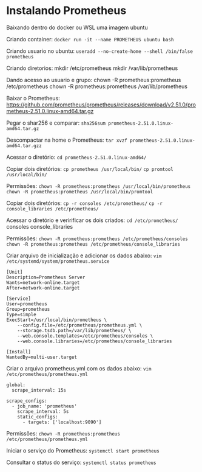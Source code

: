 # Instalando Prometheus

Baixando dentro do docker ou WSL uma imagem ubuntu

Criando container: `docker run -it --name PROMETHEUS ubuntu bash`

Criando usuario no ubuntu: `useradd --no-create-home --shell /bin/false prometheus`

Criando diretorios:
mkdir /etc/prometheus
mkdir /var/lib/prometheus

Dando acesso ao usuario e grupo:
chown -R prometheus:prometheus /etc/prometheus
chown -R prometheus:prometheus /var/lib/prometheus

Baixar o Prometheus: https://github.com/prometheus/prometheus/releases/download/v2.51.0/prometheus-2.51.0.linux-amd64.tar.gz

Pegar o shar256 e comparar: `sha256sum prometheus-2.51.0.linux-amd64.tar.gz`

Descompactar na home o Prometheus: `tar xvzf prometheus-2.51.0.linux-amd64.tar.gzz`

Acessar o diretório: `cd prometheus-2.51.0.linux-amd64/`

Copiar dois diretórios:
`cp prometheus /usr/local/bin/`
`cp promtool /usr/local/bin/`

Permissões:
`chown -R prometheus:prometheus /usr/local/bin/prometheus`
`chown -R prometheus:prometheus /usr/local/bin/promtool`

Copiar dois diretórios:
`cp -r consoles /etc/prometheus/`
`cp -r console_libraries /etc/prometheus/`

Acessar o diretório e veririficar os dois criados: `cd /etc/prometheus/`
consoles
console_libraries

Permissões:
`chown -R prometheus:prometheus /etc/prometheus/consoles`
`chown -R prometheus:prometheus /etc/prometheus/console_libraries`

Criar arquivo de inicialização e adicionar os dados abaixo: `vim /etc/systemd/system/prometheus.service`
```
[Unit]
Description=Prometheus Server
Wants=network-online.target
After=network-online.target

[Service]
User=prometheus
Group=prometheus
Type=simple
ExecStart=/usr/local/bin/prometheus \
    --config.file=/etc/prometheus/prometheus.yml \
    --storage.tsdb.path=/var/lib/prometheus/ \
    --web.console.templates=/etc/prometheus/consoles \
    --web.console.libraries=/etc/prometheus/console_libraries

[Install]
WantedBy=multi-user.target
```

Criar o arquivo prometheus.yml com os dados abaixo: `vim /etc/prometheus/prometheus.yml`
```
global:
  scrape_interval: 15s

scrape_configs:
  - job_name: 'prometheus'
    scrape_interval: 5s
    static_configs:
      - targets: ['localhost:9090']
```

Permissões:
`chown -R prometheus:prometheus /etc/prometheus/prometheus.yml`

Iniciar o serviço do Prometheus: `systemctl start prometheus`

Consultar o status do serviço: `systemctl status prometheus`